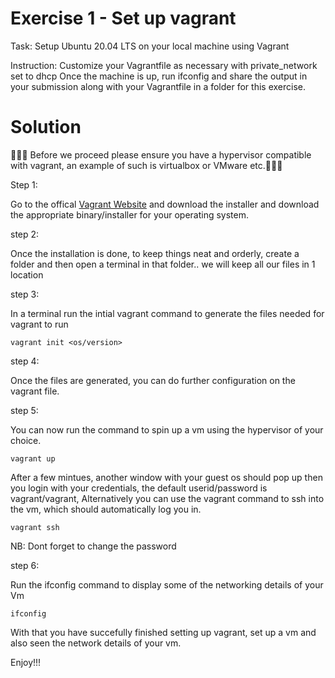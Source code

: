<!-- @format -->

# Exercise 1 - Set up vagrant

Task: Setup Ubuntu 20.04 LTS on your local machine using Vagrant

Instruction:
Customize your Vagrantfile as necessary with private_network set to dhcp
Once the machine is up, run ifconfig and share the output in your submission along with your Vagrantfile in a folder for this exercise.

# Solution

🚧🚧🚧 Before we proceed please ensure you have a hypervisor compatible with vagrant, an example of such is virtualbox or VMware etc.🚧🚧🚧

Step 1:

Go to the offical <a href="https://developer.hashicorp.com/vagrant/downloads?product_intent=vagrant">Vagrant Website</a> and download the installer and download the appropriate binary/installer for your operating system.

step 2:

Once the installation is done, to keep things neat and orderly, create a folder and then open a terminal in that folder.. we will keep all our files in 1 location

step 3:

In a terminal run the intial vagrant command to generate the files needed for vagrant to run

```
vagrant init <os/version>
```

step 4:

Once the files are generated, you can do further configuration on the vagrant file.

step 5:

You can now run the command to spin up a vm using the hypervisor of your choice.

```
vagrant up
```

After a few mintues, another window with your guest os should pop up then you login with your credentials, the default userid/password is vagrant/vagrant, Alternatively you can use the vagrant command to ssh into the vm, which should automatically log you in.

```
vagrant ssh
```

NB: Dont forget to change the password

step 6:

Run the ifconfig command to display some of the networking details of your Vm

```
ifconfig
```

With that you have succefully finished setting up vagrant, set up a vm and also seen the network details of your vm.

Enjoy!!!
